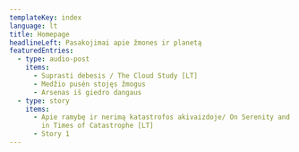 ```yaml
---
templateKey: index
language: lt
title: Homepage
headlineLeft: Pasakojimai apie žmones ir planetą
featuredEntries:
  - type: audio-post
    items:
      - Suprasti debesis / The Cloud Study [LT]
      - Medžio pusėn stojęs žmogus
      - Arsenas iš giedro dangaus
  - type: story
    items:
      - Apie ramybę ir nerimą katastrofos akivaizdoje/ On Serenity and Anxiety
        in Times of Catastrophe [LT]
      - Story 1
---
```

